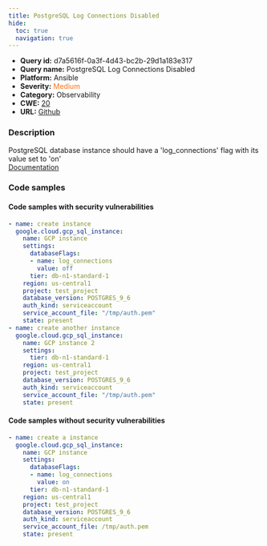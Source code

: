 ```yaml
---
title: PostgreSQL Log Connections Disabled
hide:
  toc: true
  navigation: true
---
```


<style>
  .highlight .hll {
    background-color: #ff171742;
  }
  .md-content {
    max-width: 1100px;
    margin: 0 auto;
  }
</style>

-   **Query id:** d7a5616f-0a3f-4d43-bc2b-29d1a183e317
-   **Query name:** PostgreSQL Log Connections Disabled
-   **Platform:** Ansible
-   **Severity:** <span style="color:#ff7213">Medium</span>
-   **Category:** Observability
-   **CWE:** <a href="https://cwe.mitre.org/data/definitions/20.html" onclick="newWindowOpenerSafe(event, 'https://cwe.mitre.org/data/definitions/20.html')">20</a>
-   **URL:** [Github](https://github.com/Checkmarx/kics/tree/master/assets/queries/ansible/gcp/postgresql_log_connections_disabled)

### Description
PostgreSQL database instance should have a 'log_connections' flag with its value set to 'on'<br>
[Documentation](https://docs.ansible.com/ansible/latest/collections/google/cloud/gcp_sql_instance_module.html#parameter-settings/database_flags)

### Code samples
#### Code samples with security vulnerabilities
```yaml title="Positive test num. 1 - yaml file" hl_lines="16 5"
- name: create instance
  google.cloud.gcp_sql_instance:
    name: GCP instance
    settings:
      databaseFlags:
      - name: log_connections
        value: off
      tier: db-n1-standard-1
    region: us-central1
    project: test_project
    database_version: POSTGRES_9_6
    auth_kind: serviceaccount
    service_account_file: "/tmp/auth.pem"
    state: present
- name: create another instance
  google.cloud.gcp_sql_instance:
    name: GCP instance 2
    settings:
      tier: db-n1-standard-1
    region: us-central1
    project: test_project
    database_version: POSTGRES_9_6
    auth_kind: serviceaccount
    service_account_file: "/tmp/auth.pem"
    state: present

```


#### Code samples without security vulnerabilities
```yaml title="Negative test num. 1 - yaml file"
- name: create a instance
  google.cloud.gcp_sql_instance:
    name: GCP instance
    settings:
      databaseFlags:
      - name: log_connections
        value: on
      tier: db-n1-standard-1
    region: us-central1
    project: test_project
    database_version: POSTGRES_9_6
    auth_kind: serviceaccount
    service_account_file: /tmp/auth.pem
    state: present

```
